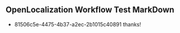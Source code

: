 ## OpenLocalization Workflow Test MarkDown
* 81506c5e-4475-4b37-a2ec-2b1015c40891 thanks!

<!--HONumber=Sep16_HO2-->


